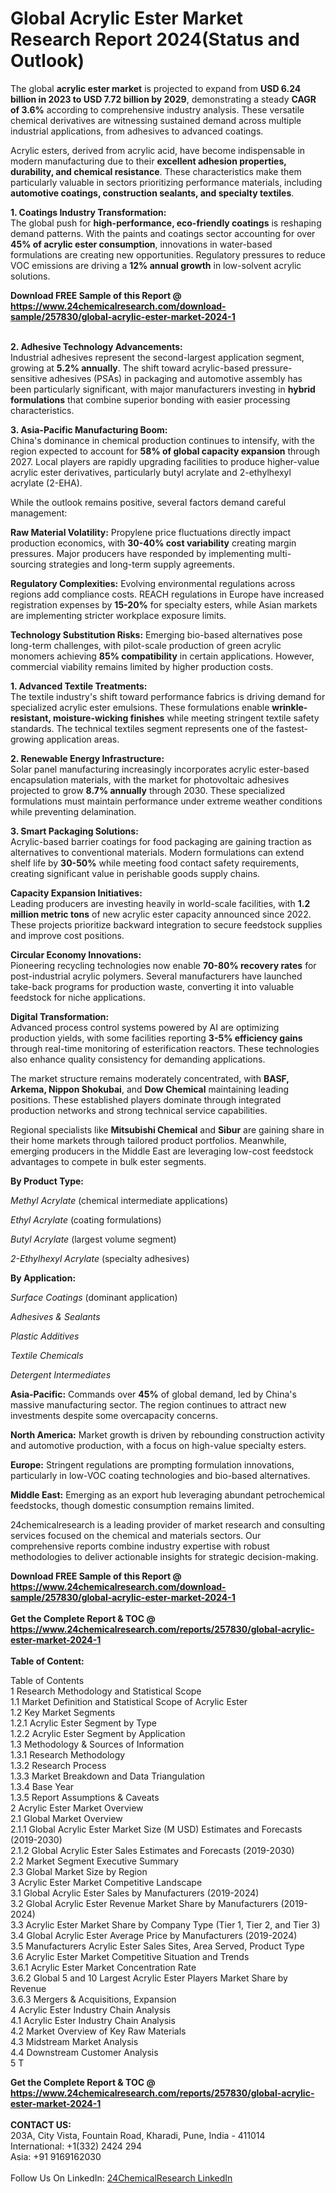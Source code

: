 <h1>Global Acrylic Ester Market Research Report 2024(Status and Outlook)</h1><p>The global <strong>acrylic ester market</strong> is projected to expand from <strong>USD 6.24 billion in 2023 to USD 7.72 billion by 2029</strong>, demonstrating a steady <strong>CAGR of 3.6%</strong> according to comprehensive industry analysis. These versatile chemical derivatives are witnessing sustained demand across multiple industrial applications, from adhesives to advanced coatings.</p><p>Acrylic esters, derived from acrylic acid, have become indispensable in modern manufacturing due to their <strong>excellent adhesion properties, durability, and chemical resistance</strong>. These characteristics make them particularly valuable in sectors prioritizing performance materials, including <strong>automotive coatings, construction sealants, and specialty textiles</strong>.</p><p><strong>1. Coatings Industry Transformation:</strong><br>
The global push for <strong>high-performance, eco-friendly coatings</strong> is reshaping demand patterns. With the paints and coatings sector accounting for over <strong>45% of acrylic ester consumption</strong>, innovations in water-based formulations are creating new opportunities. Regulatory pressures to reduce VOC emissions are driving a <strong>12% annual growth</strong> in low-solvent acrylic solutions.</p><div><b>Download FREE Sample of this Report @ 
            <a href="https://www.24chemicalresearch.com/download-sample/257830/global-acrylic-ester-market-2024-1">
            https://www.24chemicalresearch.com/download-sample/257830/global-acrylic-ester-market-2024-1</a></b></div><br><p><strong>2. Adhesive Technology Advancements:</strong><br>
Industrial adhesives represent the second-largest application segment, growing at <strong>5.2% annually</strong>. The shift toward acrylic-based pressure-sensitive adhesives (PSAs) in packaging and automotive assembly has been particularly significant, with major manufacturers investing in <strong>hybrid formulations</strong> that combine superior bonding with easier processing characteristics.</p><p><strong>3. Asia-Pacific Manufacturing Boom:</strong><br>
China's dominance in chemical production continues to intensify, with the region expected to account for <strong>58% of global capacity expansion</strong> through 2027. Local players are rapidly upgrading facilities to produce higher-value acrylic ester derivatives, particularly butyl acrylate and 2-ethylhexyl acrylate (2-EHA).</p><p>While the outlook remains positive, several factors demand careful management:</p><p><strong>Raw Material Volatility:</strong> Propylene price fluctuations directly impact production economics, with <strong>30-40% cost variability</strong> creating margin pressures. Major producers have responded by implementing multi-sourcing strategies and long-term supply agreements.</p><p><strong>Regulatory Complexities:</strong> Evolving environmental regulations across regions add compliance costs. REACH regulations in Europe have increased registration expenses by <strong>15-20%</strong> for specialty esters, while Asian markets are implementing stricter workplace exposure limits.</p><p><strong>Technology Substitution Risks:</strong> Emerging bio-based alternatives pose long-term challenges, with pilot-scale production of green acrylic monomers achieving <strong>85% compatibility</strong> in certain applications. However, commercial viability remains limited by higher production costs.</p><p><strong>1. Advanced Textile Treatments:</strong><br>
The textile industry's shift toward performance fabrics is driving demand for specialized acrylic ester emulsions. These formulations enable <strong>wrinkle-resistant, moisture-wicking finishes</strong> while meeting stringent textile safety standards. The technical textiles segment represents one of the fastest-growing application areas.</p><p><strong>2. Renewable Energy Infrastructure:</strong><br>
Solar panel manufacturing increasingly incorporates acrylic ester-based encapsulation materials, with the market for photovoltaic adhesives projected to grow <strong>8.7% annually</strong> through 2030. These specialized formulations must maintain performance under extreme weather conditions while preventing delamination.</p><p><strong>3. Smart Packaging Solutions:</strong><br>
Acrylic-based barrier coatings for food packaging are gaining traction as alternatives to conventional materials. Modern formulations can extend shelf life by <strong>30-50%</strong> while meeting food contact safety requirements, creating significant value in perishable goods supply chains.</p><p><strong>Capacity Expansion Initiatives:</strong><br>
	Leading producers are investing heavily in world-scale facilities, with <strong>1.2 million metric tons</strong> of new acrylic ester capacity announced since 2022. These projects prioritize backward integration to secure feedstock supplies and improve cost positions.</p><p><strong>Circular Economy Innovations:</strong><br>
	Pioneering recycling technologies now enable <strong>70-80% recovery rates</strong> for post-industrial acrylic polymers. Several manufacturers have launched take-back programs for production waste, converting it into valuable feedstock for niche applications.</p><p><strong>Digital Transformation:</strong><br>
	Advanced process control systems powered by AI are optimizing production yields, with some facilities reporting <strong>3-5% efficiency gains</strong> through real-time monitoring of esterification reactors. These technologies also enhance quality consistency for demanding applications.</p><p>The market structure remains moderately concentrated, with <strong>BASF, Arkema, Nippon Shokubai</strong>, and <strong>Dow Chemical</strong> maintaining leading positions. These established players dominate through integrated production networks and strong technical service capabilities.</p><p>Regional specialists like <strong>Mitsubishi Chemical</strong> and <strong>Sibur</strong> are gaining share in their home markets through tailored product portfolios. Meanwhile, emerging producers in the Middle East are leveraging low-cost feedstock advantages to compete in bulk ester segments.</p><p><strong>By Product Type:</strong></p><p><em>Methyl Acrylate</em> (chemical intermediate applications)</p><p><em>Ethyl Acrylate</em> (coating formulations)</p><p><em>Butyl Acrylate</em> (largest volume segment)</p><p><em>2-Ethylhexyl Acrylate</em> (specialty adhesives)</p><p><strong>By Application:</strong></p><p><em>Surface Coatings</em> (dominant application)</p><p><em>Adhesives &amp; Sealants</em></p><p><em>Plastic Additives</em></p><p><em>Textile Chemicals</em></p><p><em>Detergent Intermediates</em></p><p><strong>Asia-Pacific:</strong> Commands over <strong>45%</strong> of global demand, led by China's massive manufacturing sector. The region continues to attract new investments despite some overcapacity concerns.</p><p><strong>North America:</strong> Market growth is driven by rebounding construction activity and automotive production, with a focus on high-value specialty esters.</p><p><strong>Europe:</strong> Stringent regulations are prompting formulation innovations, particularly in low-VOC coating technologies and bio-based alternatives.</p><p><strong>Middle East:</strong> Emerging as an export hub leveraging abundant petrochemical feedstocks, though domestic consumption remains limited.</p><p>24chemicalresearch is a leading provider of market research and consulting services focused on the chemical and materials sectors. Our comprehensive reports combine industry expertise with robust methodologies to deliver actionable insights for strategic decision-making.</p><div><b>Download FREE Sample of this Report @ 
            <a href="https://www.24chemicalresearch.com/download-sample/257830/global-acrylic-ester-market-2024-1">
            https://www.24chemicalresearch.com/download-sample/257830/global-acrylic-ester-market-2024-1</a></b></div><br><div><b>Get the Complete Report & TOC @ 
            <a href="https://www.24chemicalresearch.com/reports/257830/global-acrylic-ester-market-2024-1">
            https://www.24chemicalresearch.com/reports/257830/global-acrylic-ester-market-2024-1</a></b></div><br>
            <b>Table of Content:</b><p>Table of Contents<br />
1 Research Methodology and Statistical Scope<br />
1.1 Market Definition and Statistical Scope of Acrylic Ester<br />
1.2 Key Market Segments<br />
1.2.1 Acrylic Ester Segment by Type<br />
1.2.2 Acrylic Ester Segment by Application<br />
1.3 Methodology & Sources of Information<br />
1.3.1 Research Methodology<br />
1.3.2 Research Process<br />
1.3.3 Market Breakdown and Data Triangulation<br />
1.3.4 Base Year<br />
1.3.5 Report Assumptions & Caveats<br />
2 Acrylic Ester Market Overview<br />
2.1 Global Market Overview<br />
2.1.1 Global Acrylic Ester Market Size (M USD) Estimates and Forecasts (2019-2030)<br />
2.1.2 Global Acrylic Ester Sales Estimates and Forecasts (2019-2030)<br />
2.2 Market Segment Executive Summary<br />
2.3 Global Market Size by Region<br />
3 Acrylic Ester Market Competitive Landscape<br />
3.1 Global Acrylic Ester Sales by Manufacturers (2019-2024)<br />
3.2 Global Acrylic Ester Revenue Market Share by Manufacturers (2019-2024)<br />
3.3 Acrylic Ester Market Share by Company Type (Tier 1, Tier 2, and Tier 3)<br />
3.4 Global Acrylic Ester Average Price by Manufacturers (2019-2024)<br />
3.5 Manufacturers Acrylic Ester Sales Sites, Area Served, Product Type<br />
3.6 Acrylic Ester Market Competitive Situation and Trends<br />
3.6.1 Acrylic Ester Market Concentration Rate<br />
3.6.2 Global 5 and 10 Largest Acrylic Ester Players Market Share by Revenue<br />
3.6.3 Mergers & Acquisitions, Expansion<br />
4 Acrylic Ester Industry Chain Analysis<br />
4.1 Acrylic Ester Industry Chain Analysis<br />
4.2 Market Overview of Key Raw Materials<br />
4.3 Midstream Market Analysis<br />
4.4 Downstream Customer Analysis<br />
5 T</p><div><b>Get the Complete Report & TOC @ 
            <a href="https://www.24chemicalresearch.com/reports/257830/global-acrylic-ester-market-2024-1">
            https://www.24chemicalresearch.com/reports/257830/global-acrylic-ester-market-2024-1</a></b></div><br><b>CONTACT US:</b><br>
            203A, City Vista, Fountain Road, Kharadi, Pune, India - 411014<br>
            International: +1(332) 2424 294<br>
            Asia: +91 9169162030 <br><br>
            Follow Us On LinkedIn: <a href="https://www.linkedin.com/company/24chemicalresearch/">24ChemicalResearch LinkedIn</a>